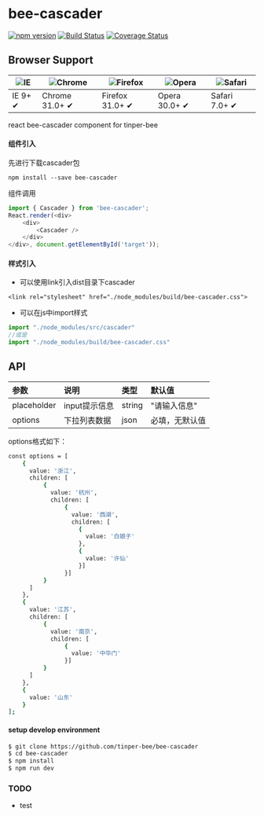 # bee-cascader

[![npm version](https://img.shields.io/npm/v/bee-cascader.svg)](https://www.npmjs.com/package/bee-cascader)
[![Build Status](https://img.shields.io/travis/tinper-bee/bee-cascader/master.svg)](https://travis-ci.org/tinper-bee/bee-cascader)
[![Coverage Status](https://coveralls.io/repos/github/tinper-bee/bee-cascader/badge.svg?branch=master)](https://coveralls.io/github/tinper-bee/bee-cascader?branch=master)


## Browser Support

|![IE](https://raw.github.com/alrra/browser-logos/master/internet-explorer/internet-explorer_48x48.png) | ![Chrome](https://raw.github.com/alrra/browser-logos/master/chrome/chrome_48x48.png) | ![Firefox](https://raw.github.com/alrra/browser-logos/master/firefox/firefox_48x48.png) | ![Opera](https://raw.github.com/alrra/browser-logos/master/opera/opera_48x48.png) | ![Safari](https://raw.github.com/alrra/browser-logos/master/safari/safari_48x48.png)|
| --- | --- | --- | --- | --- |
| IE 9+ ✔ | Chrome 31.0+ ✔ | Firefox 31.0+ ✔ | Opera 30.0+ ✔ | Safari 7.0+ ✔ |


react bee-cascader component for tinper-bee

#### 组件引入
先进行下载cascader包
```
npm install --save bee-cascader
```
组件调用
```js
import { Cascader } from 'bee-cascader';
React.render(<div>
    <div>
        <Cascader />
    </div>
</div>, document.getElementById('target'));
```
#### 样式引入
- 可以使用link引入dist目录下cascader
```
<link rel="stylesheet" href="./node_modules/build/bee-cascader.css">
```
- 可以在js中import样式
```js
import "./node_modules/src/cascader"
//或是
import "./node_modules/build/bee-cascader.css"
```



## API

|参数|说明|类型|默认值|
|:---|:----|:---|:------|
|placeholder	|input提示信息|	string	|"请输入信息"|
|options	|下拉列表数据	|json|	必填，无默认值|

options格式如下：
```bash
const options = [
	{
	  value: '浙江',
	  children: [
		  {
		    value: '杭州',
		    children: [
			    {
			      value: '西湖',
			      children: [
				    {
				      value: '白娘子'
				    },
				    {
				      value: '许仙'
				    }]
			    }]
		  }
	  ]
	},
	{
	  value: '江苏',
	  children: [
		  {
		    value: '南京',
		    children: [
			    {
			      value: '中华门'
			    }]
		  }
	  ]
	},
	{
	  value: '山东'
	}
];
```

#### setup develop environment

```sh
$ git clone https://github.com/tinper-bee/bee-cascader
$ cd bee-cascader
$ npm install
$ npm run dev
```
### TODO
- test
